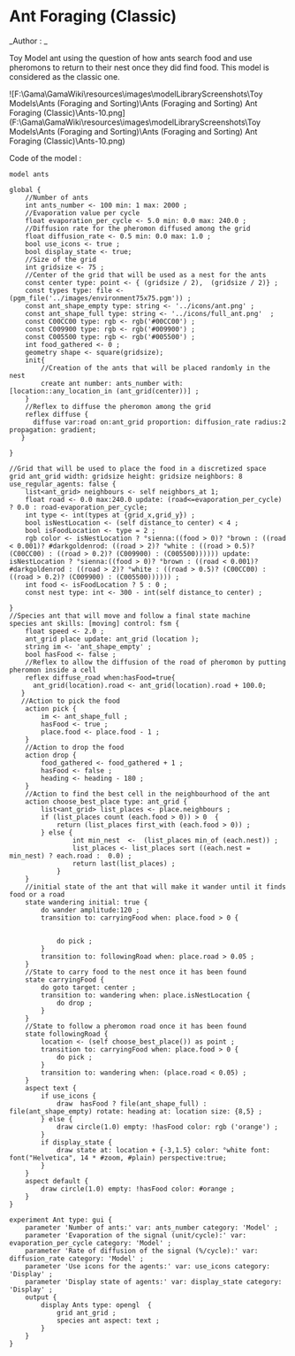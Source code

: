 [//]: # (keyword|architecture_fsm)
[//]: # (keyword|operator_min_of)
[//]: # (keyword|operator_sort)
[//]: # (keyword|operator_last)
[//]: # (keyword|operator_font)
[//]: # (keyword|statement_state)
[//]: # (keyword|statement_transition)
[//]: # (keyword|statement_diffuse)
[//]: # (keyword|skill_fsm)
[//]: # (keyword|constant_#zoom)
[//]: # (keyword|constant_#plain)
[//]: # (keyword|constant_#sienna)
[//]: # (keyword|constant_#brown)
[//]: # (keyword|constant_#darkgoldenrod)
[//]: # (keyword|concept_gui)
[//]: # (keyword|concept_skill)
[//]: # (keyword|concept_grid)
[//]: # (keyword|concept_diffusion)
# Ant Foraging (Classic)


_Author : _

Toy Model ant using the question of how ants search food and use pheromons to return to their nest once they did find food. This model is considered as the classic one.


![F:\Gama\GamaWiki\resources\images\modelLibraryScreenshots\Toy Models\Ants (Foraging and Sorting)\Ants (Foraging and Sorting) Ant Foraging (Classic)\Ants-10.png](F:\Gama\GamaWiki\resources\images\modelLibraryScreenshots\Toy Models\Ants (Foraging and Sorting)\Ants (Foraging and Sorting) Ant Foraging (Classic)\Ants-10.png)

Code of the model : 

```
model ants

global {
	//Number of ants
	int ants_number <- 100 min: 1 max: 2000 ;
	//Evaporation value per cycle
	float evaporation_per_cycle <- 5.0 min: 0.0 max: 240.0 ;
	//Diffusion rate for the pheromon diffused among the grid
	float diffusion_rate <- 0.5 min: 0.0 max: 1.0 ;
	bool use_icons <- true ;
	bool display_state <- true;
	//Size of the grid
	int gridsize <- 75 ;
	//Center of the grid that will be used as a nest for the ants
	const center type: point <- { (gridsize / 2),  (gridsize / 2)} ;
	const types type: file <- (pgm_file('../images/environment75x75.pgm')) ;
	const ant_shape_empty type: string <- '../icons/ant.png' ;
	const ant_shape_full type: string <- '../icons/full_ant.png'  ;
	const C00CC00 type: rgb <- rgb('#00CC00') ;    
	const C009900 type: rgb <- rgb('#009900') ; 
	const C005500 type: rgb <- rgb('#005500') ; 
	int food_gathered <- 0 ;    
	geometry shape <- square(gridsize);
	init{  
		//Creation of the ants that will be placed randomly in the nest
		create ant number: ants_number with: [location::any_location_in (ant_grid(center))] ;
	}
	//Reflex to diffuse the pheromon among the grid
	reflex diffuse {
      diffuse var:road on:ant_grid proportion: diffusion_rate radius:2 propagation: gradient;
   }

}

//Grid that will be used to place the food in a discretized space
grid ant_grid width: gridsize height: gridsize neighbors: 8 use_regular_agents: false {
	list<ant_grid> neighbours <- self neighbors_at 1;
	float road <- 0.0 max:240.0 update: (road<=evaporation_per_cycle) ? 0.0 : road-evaporation_per_cycle;
	int type <- int(types at {grid_x,grid_y}) ;
	bool isNestLocation <- (self distance_to center) < 4 ;
	bool isFoodLocation <- type = 2 ; 
	rgb color <- isNestLocation ? °sienna:((food > 0)? °brown : ((road < 0.001)? #darkgoldenrod: ((road > 2)? °white : ((road > 0.5)? (C00CC00) : ((road > 0.2)? (C009900) : (C005500)))))) update: isNestLocation ? °sienna:((food > 0)? °brown : ((road < 0.001)?#darkgoldenrod : ((road > 2)? °white : ((road > 0.5)? (C00CC00) : ((road > 0.2)? (C009900) : (C005500)))))) ;
	int food <- isFoodLocation ? 5 : 0 ;
	const nest type: int <- 300 - int(self distance_to center) ;
	
}
//Species ant that will move and follow a final state machine
species ant skills: [moving] control: fsm {
	float speed <- 2.0 ;
	ant_grid place update: ant_grid (location ); 
	string im <- 'ant_shape_empty' ;
	bool hasFood <- false ;
	//Reflex to allow the diffusion of the road of pheromon by putting pheromon inside a cell
	reflex diffuse_road when:hasFood=true{
      ant_grid(location).road <- ant_grid(location).road + 100.0;
   }
   //Action to pick the food
	action pick {
		im <- ant_shape_full ;
		hasFood <- true ;
		place.food <- place.food - 1 ;
	}
	//Action to drop the food
	action drop {
		food_gathered <- food_gathered + 1 ;  
		hasFood <- false ;
		heading <- heading - 180 ;
	}
	//Action to find the best cell in the neighbourhood of the ant
	action choose_best_place type: ant_grid {  
		list<ant_grid> list_places <- place.neighbours ;
		if (list_places count (each.food > 0)) > 0  { 
			return (list_places first_with (each.food > 0)) ;
		} else {
				int min_nest  <-  (list_places min_of (each.nest)) ;
				list_places <- list_places sort ((each.nest = min_nest) ? each.road :  0.0) ;
				return last(list_places) ;
			}
	} 
	//initial state of the ant that will make it wander until it finds food or a road
	state wandering initial: true { 
		do wander amplitude:120 ;
		transition to: carryingFood when: place.food > 0 {
			
			 
			do pick ;
		}
		transition to: followingRoad when: place.road > 0.05 ; 
	}
	//State to carry food to the nest once it has been found
	state carryingFood {
		do goto target: center ;
		transition to: wandering when: place.isNestLocation { 
			do drop ;
		}
	}
	//State to follow a pheromon road once it has been found
	state followingRoad {
		location <- (self choose_best_place()) as point ;
		transition to: carryingFood when: place.food > 0 {
			do pick ;
		}
		transition to: wandering when: (place.road < 0.05) ;
	}
	aspect text {
		if use_icons {
			draw  hasFood ? file(ant_shape_full) : file(ant_shape_empty) rotate: heading at: location size: {8,5} ;
		} else {
			draw circle(1.0) empty: !hasFood color: rgb ('orange') ;
		}
		if display_state {
			draw state at: location + {-3,1.5} color: °white font: font("Helvetica", 14 * #zoom, #plain) perspective:true;
		}
	} 
	aspect default {
		draw circle(1.0) empty: !hasFood color: #orange ; 
	}           
}

experiment Ant type: gui {
	parameter 'Number of ants:' var: ants_number category: 'Model' ;
	parameter 'Evaporation of the signal (unit/cycle):' var: evaporation_per_cycle category: 'Model' ;
	parameter 'Rate of diffusion of the signal (%/cycle):' var: diffusion_rate category: 'Model' ;
	parameter 'Use icons for the agents:' var: use_icons category: 'Display' ;
	parameter 'Display state of agents:' var: display_state category: 'Display' ;
	output {
		display Ants type: opengl  {
			grid ant_grid ;
			species ant aspect: text ;
		}
	}
}


```
